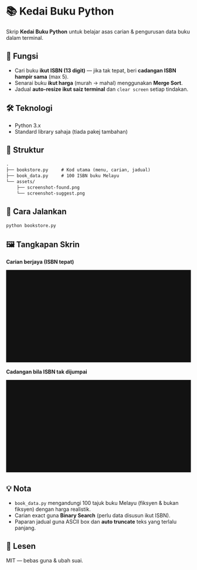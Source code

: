 # 📚 Kedai Buku Python

Skrip **Kedai Buku Python** untuk belajar asas carian & pengurusan data buku dalam terminal.

## 🎯 Fungsi
- Cari buku **ikut ISBN (13 digit)** — jika tak tepat, beri **cadangan ISBN hampir sama** (max 5).
- Senarai buku **ikut harga** (murah → mahal) menggunakan **Merge Sort**.
- Jadual **auto-resize ikut saiz terminal** dan `clear screen` setiap tindakan.

## 🛠 Teknologi
- Python 3.x
- Standard library sahaja (tiada pakej tambahan)

## 📂 Struktur
```
.
├── bookstore.py     # Kod utama (menu, carian, jadual)
├── book_data.py     # 100 ISBN buku Melayu
└── assets/
    ├── screenshot-found.png
    └── screenshot-suggest.png
```

## 🚀 Cara Jalankan
```bash
python bookstore.py
```

## 🖼️ Tangkapan Skrin

**Carian berjaya (ISBN tepat)**
  
![Buku dijumpai](assets/screenshot-found.png)

**Cadangan bila ISBN tak dijumpai**
  
![Cadangan ISBN](assets/screenshot-suggest.png)

## 💡 Nota
- `book_data.py` mengandungi 100 tajuk buku Melayu (fiksyen & bukan fiksyen) dengan harga realistik.
- Carian exact guna **Binary Search** (perlu data disusun ikut ISBN).
- Paparan jadual guna ASCII box dan **auto truncate** teks yang terlalu panjang.

## 📜 Lesen
MIT — bebas guna & ubah suai.
